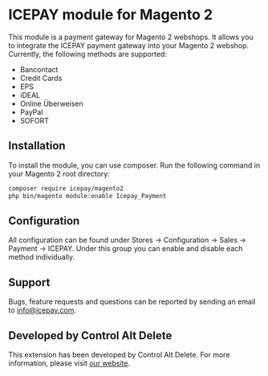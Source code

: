 # ICEPAY module for Magento 2

This module is a payment gateway for Magento 2 webshops. It allows you to integrate the ICEPAY payment gateway into your Magento 2 webshop. Currently, the following methods are supported:

- Bancontact
- Credit Cards
- EPS
- iDEAL
- Online Überweisen
- PayPal
- SOFORT

## Installation

To install the module, you can use composer. Run the following command in your Magento 2 root directory:

```bash
composer require icepay/magento2
php bin/magento module:enable Icepay_Payment
```

## Configuration

All configuration can be found under Stores -> Configuration -> Sales -> Payment -> ICEPAY. Under this group you can enable and disable each method individually.

## Support

Bugs, feature requests and questions can be reported by sending an email to info@icepay.com.

## Developed by Control Alt Delete

This extension has been developed by Control Alt Delete. For more information, please visit [our website](https://www.controlaltdelete.dev/?utm_source=github&utm_medium=readme&utm_campaign=icepay).
